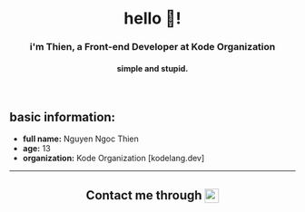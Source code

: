 <body>
<h1 align="center">hello 👋!</h1>
<h3 align="center">i'm Thien, a Front-end Developer at Kode Organization</h3>
<h4 align="center">simple and stupid.</h4>
<br>
<h2 align="left">basic information:</h2>
<ul>
    <li><b>full name:</b> Nguyen Ngoc Thien</li>
    <li><b>age:</b> 13</li>
    <li><b>organization:</b> Kode Organization [kodelang.dev]</li>
</ul>
<hr>
    <h2 align="center">Contact me through <a href="https://fb.com/nguyennt.dev" target="blank"> <img align="center" src="https://cdn.jsdelivr.net/npm/simple-icons@3.0.1/icons/facebook.svg" alt="nguyennt.dev" height="25" width="25"><img/></a></h2>
</body>
